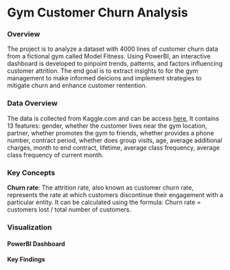 # Gym Customer Churn Analysis
### Overview 
The project is to analyze a dataset with 4000 lines of customer churn data from a fictional gym called Model Fitness. Using PowerBI, an interactive dashboard is developed to pinpoint trends, patterns, and factors influencing customer attrition. The end goal is to extract insights to for the gym management to make informed deicions and implement strategies to mitigate churn and enhance customer rentention. 

### Data Overview 
The data is collected from Kaggle.com and can be access [here](https://www.kaggle.com/datasets/ellanihill/model-fitness-customer-churn), It contains 13 features: gender, whether the customer lives near the gym location, partner, whether promotes the gym to friends, whether provides a phone number, contract period, whether does group visits, age, average additional charges, month to end contract, lifetime, average class frequency, average class frequency of current month.   

### Key Concepts 
**Churn rate**: The attrition rate, also known as customer churn rate, represents the rate at which customers discontinue their engagement with a particular entity. It can be calculated using the formula: Churn rate = customers lost / total number of customers. 

### Visualization 
#### PowerBI Dashboard 


#### Key Findings
